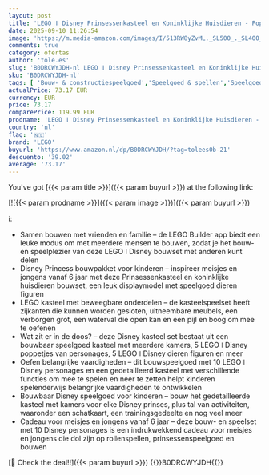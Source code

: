 ```yaml
---
layout: post
title: 'LEGO ǀ Disney Prinsessenkasteel en Koninklijke Huisdieren - Poppenhuis Speelgoed - Incl. Ariel  Rapunzel  Mulan  Jasmine en Vaiana Poppetjes en Dieren - Cadeau voor Meisjes 43267'
date: 2025-09-10 11:26:54
image: 'https://m.media-amazon.com/images/I/513RW8yZvML._SL500_._SL400_.jpg'
comments: true
category: ofertas
author: 'tole.es'
slug: 'B0DRCWYJDH-nl LEGO ǀ Disney Prinsessenkasteel en Koninklijke Huisdieren...'
sku: 'B0DRCWYJDH-nl'
tags: [ 'Bouw- & constructiespeelgoed','Speelgoed & spellen','Speelgoedbouwsets','lego','🇳🇱', ]
actualPrice: 73.17 EUR
currency: EUR
price: 73.17
comparePrice: 119.99 EUR
prodname: 'LEGO ǀ Disney Prinsessenkasteel en Koninklijke Huisdieren - Poppenhuis Speelgoed - Incl. Ariel  Rapunzel  Mulan  Jasmine en Vaiana Poppetjes en Dieren - Cadeau voor Meisjes 43267'
country: 'nl'
flag: '🇳🇱'
brand: 'LEGO'
buyurl: 'https://www.amazon.nl/dp/B0DRCWYJDH/?tag=tolees0b-21'
descuento: '39.02'
average: '73.17'
---
```


You've got [{{< param title >}}]({{< param buyurl >}}) at the following link:

[![{{< param prodname >}}]({{< param image >}})]({{< param buyurl >}})

ℹ️:

- Samen bouwen met vrienden en familie – de LEGO Builder app biedt een leuke modus om met meerdere mensen te bouwen, zodat je het bouw- en speelplezier van deze LEGO ǀ Disney bouwset met anderen kunt delen
- Disney Princess bouwpakket voor kinderen – inspireer meisjes en jongens vanaf 6 jaar met deze Prinsessenkasteel en koninklijke huisdieren bouwset, een leuk displaymodel met speelgoed dieren figuren
- LEGO kasteel met beweegbare onderdelen – de kasteelspeelset heeft zijkanten die kunnen worden gesloten, uitneembare meubels, een verborgen grot, een waterval die open kan en een pijl en boog om mee te oefenen
- Wat zit er in de doos? – deze Disney kasteel set bestaat uit een bouwbaar speelgoed kasteel met meerdere kamers, 5 LEGO ǀ Disney poppetjes van personages, 5 LEGO ǀ Disney dieren figuren en meer
- Oefen belangrijke vaardigheden – dit bouwspeelgoed met 10 LEGO ǀ Disney personages en een gedetailleerd kasteel met verschillende functies om mee te spelen en neer te zetten helpt kinderen spelenderwijs belangrijke vaardigheden te ontwikkelen
- Bouwbaar Disney speelgoed voor kinderen – bouw het gedetailleerde kasteel met kamers voor elke Disney prinses, plus tal van activiteiten, waaronder een schatkaart, een trainingsgedeelte en nog veel meer
- Cadeau voor meisjes en jongens vanaf 6 jaar – deze bouw- en speelset met 10 Disney personages is een indrukwekkend cadeau voor meisjes en jongens die dol zijn op rollenspellen, prinsessenspeelgoed en bouwen

[🛒 Check the deal!!]({{< param buyurl >}})
{{<world>}}B0DRCWYJDH{{</world>}}
